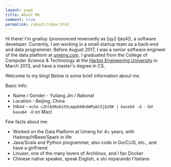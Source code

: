 ```yaml
---
layout: page
title: About Me
comment: true
permalink: /about/index.html
---
```


Hi there! I'm gnailuy (pronounced reversedly as [ɥy2 ljaŋ4]), a software developer.
Currently, I am working in a small startup team as a back-end and data programmer.
Before August 2017, I was a senior software engineer of the data platform at [umeng.com][umeng].
I graduated from the College of Computer Science & Technology at the
[Harbin Engineering University][heu] in March 2013, and have a master's degree in CS.

Welcome to my blog! Below is some brief information about me.

Basic Info:

* Name / Gender - Yuliang Jin / Rational
* Location - Beijing, China
* Inbox - `echo c2hlbGRvbi55LmppbkBnbWFpbC5jb20K | base64 -d -` (or `base64 -D` on Mac)

Few facts about me:

* Worked on the Data Platform at Umeng for 4+ years, with Hadoop/HBase/Spark in life
* Java/Scala and Python programmer, also code in Go/C/JS, etc., and have a girlfriend
* Linuxer, one of the many lovers of Archlinux, and I fan Docker
* Chinese native speaker, speak English, e sto imparando l'italiano

[umeng]:    http://www.umeng.com
[heu]:      http://english.hrbeu.edu.cn

